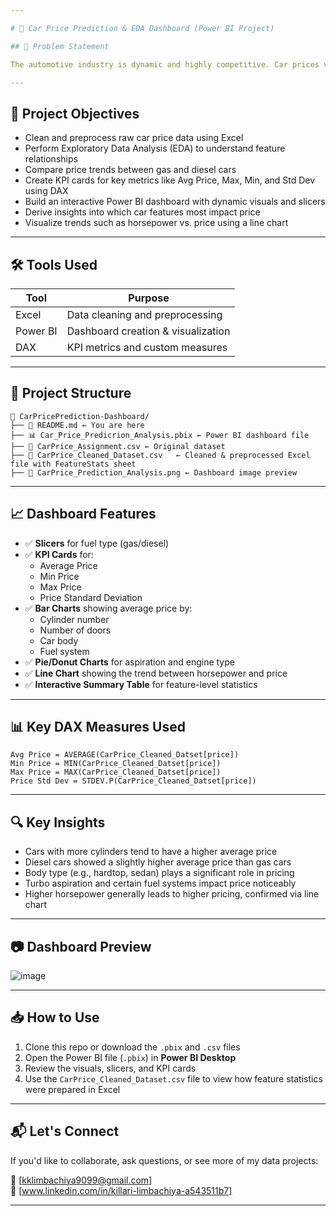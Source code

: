 ```yaml
---

# 🚗 Car Price Prediction & EDA Dashboard (Power BI Project)

## 📌 Problem Statement

The automotive industry is dynamic and highly competitive. Car prices vary significantly depending on several factors such as engine specifications, fuel system, car body type, number of doors, aspiration, and performance metrics like horsepower. This project aims to explore how these features influence the pricing of cars and to visualize the insights in a clear and interactive way using Power BI. The ultimate goal is to help users and stakeholders understand key patterns behind pricing and support data-driven decision-making.

---
```


## 🎯 Project Objectives

- Clean and preprocess raw car price data using Excel
- Perform Exploratory Data Analysis (EDA) to understand feature relationships
- Compare price trends between gas and diesel cars
- Create KPI cards for key metrics like Avg Price, Max, Min, and Std Dev using DAX
- Build an interactive Power BI dashboard with dynamic visuals and slicers
- Derive insights into which car features most impact price
- Visualize trends such as horsepower vs. price using a line chart

---

## 🛠 Tools Used

| Tool      | Purpose                          |
|-----------|----------------------------------|
| Excel     | Data cleaning and preprocessing  |
| Power BI  | Dashboard creation & visualization |
| DAX       | KPI metrics and custom measures  |

---

## 📂 Project Structure

```
📁 CarPricePrediction-Dashboard/
├── 📄 README.md ← You are here
├── 📊 Car_Price_Predicrion_Analysis.pbix ← Power BI dashboard file
├── 📄 CarPrice_Assignment.csv ← Original dataset
├── 📄 CarPrice_Cleaned_Dataset.csv   ← Cleaned & preprocessed Excel file with FeatureStats sheet
├── 📸 CarPrice_Prediction_Analysis.png ← Dashboard image preview
```

---

## 📈 Dashboard Features

- ✅ **Slicers** for fuel type (gas/diesel)
- ✅ **KPI Cards** for:
  - Average Price
  - Min Price
  - Max Price
  - Price Standard Deviation
- ✅ **Bar Charts** showing average price by:
  - Cylinder number
  - Number of doors
  - Car body
  - Fuel system
- ✅ **Pie/Donut Charts** for aspiration and engine type
- ✅ **Line Chart** showing the trend between horsepower and price
- ✅ **Interactive Summary Table** for feature-level statistics

---

## 📊 Key DAX Measures Used

```DAX
Avg Price = AVERAGE(CarPrice_Cleaned_Datset[price])
Min Price = MIN(CarPrice_Cleaned_Datset[price])
Max Price = MAX(CarPrice_Cleaned_Datset[price])
Price Std Dev = STDEV.P(CarPrice_Cleaned_Datset[price])
```

---

## 🔍 Key Insights

- Cars with more cylinders tend to have a higher average price
- Diesel cars showed a slightly higher average price than gas cars
- Body type (e.g., hardtop, sedan) plays a significant role in pricing
- Turbo aspiration and certain fuel systems impact price noticeably
- Higher horsepower generally leads to higher pricing, confirmed via line chart

---

## 📷 Dashboard Preview

![image](https://github.com/user-attachments/assets/29b07362-873e-4138-a7d9-5cbac6e5bc5c)


---

## 📥 How to Use

1. Clone this repo or download the `.pbix` and `.csv` files
2. Open the Power BI file (`.pbix`) in **Power BI Desktop**
3. Review the visuals, slicers, and KPI cards
4. Use the `CarPrice_Cleaned_Dataset.csv` file to view how feature statistics were prepared in Excel

---

## 📬 Let's Connect

If you'd like to collaborate, ask questions, or see more of my data projects:

📧 [kklimbachiya9099@gmail.com]  
🔗 [www.linkedin.com/in/killari-limbachiya-a543511b7]  

---

